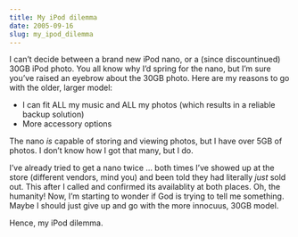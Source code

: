```yaml
---
title: My iPod dilemma
date: 2005-09-16
slug: my_ipod_dilemma
---
```

<p>I can&#8217;t decide between a brand new iPod nano, or a (since discountinued) 30GB iPod photo. You all know why I&#8217;d spring for the nano, but I&#8217;m sure you&#8217;ve raised an eyebrow about the 30GB photo. Here are my reasons to go with the older, larger model:</p>

<ul>
<li>I can fit ALL my music and ALL my photos (which results in a reliable backup solution)</li>
<li>More accessory options</li>
</ul>

<p>The nano <em>is</em> capable of storing and viewing photos, but I have over 5GB of photos. I don&#8217;t know how I got that many, but I do.</p>

<p>I&#8217;ve already tried to get a nano twice &#8230; both times I&#8217;ve showed up at the store (different vendors, mind you) and been told they had literally <em>just</em> sold out. This after I called and confirmed its availablity at both places. Oh, the humanity! Now, I&#8217;m starting to wonder if God is trying to tell me something. Maybe I should just give up and go with the more innocuus, 30GB model.</p>

<p>Hence, my iPod dilemma.</p>